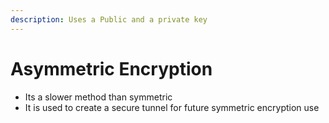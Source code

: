 ```yaml
---
description: Uses a Public and a private key
---
```


# Asymmetric Encryption

* Its a slower method than symmetric
* It is used to create a secure tunnel for future symmetric encryption use
